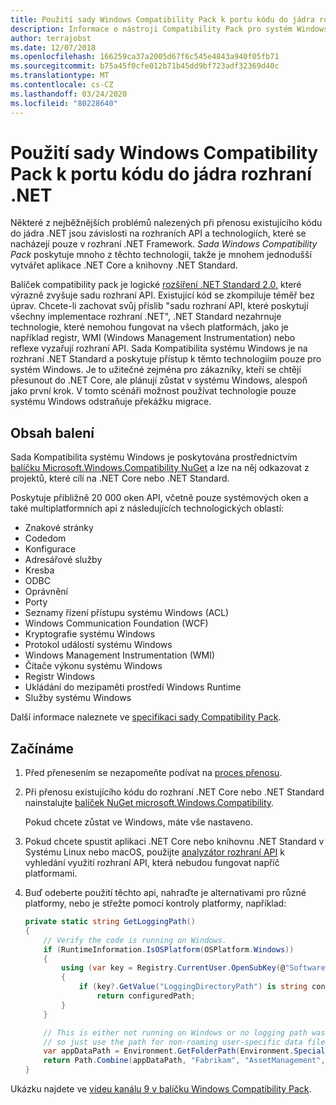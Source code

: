 ```yaml
---
title: Použití sady Windows Compatibility Pack k portu kódu do jádra rozhraní .NET
description: Informace o nástroji Compatibility Pack pro systém Windows a o tom, jak ji můžete použít k portování existujícího kódu rozhraní .NET Framework do jádra .NET Core.
author: terrajobst
ms.date: 12/07/2018
ms.openlocfilehash: 166259ca37a2005d67f6c545e4843a940f05fb71
ms.sourcegitcommit: b75a45f0cfe012b71b45dd9bf723adf32369d40c
ms.translationtype: MT
ms.contentlocale: cs-CZ
ms.lasthandoff: 03/24/2020
ms.locfileid: "80228640"
---
```

# <a name="use-the-windows-compatibility-pack-to-port-code-to-net-core"></a>Použití sady Windows Compatibility Pack k portu kódu do jádra rozhraní .NET

Některé z nejběžnějších problémů nalezených při přenosu existujícího kódu do jádra .NET jsou závislosti na rozhraních API a technologiích, které se nacházejí pouze v rozhraní .NET Framework. *Sada Windows Compatibility Pack* poskytuje mnoho z těchto technologií, takže je mnohem jednodušší vytvářet aplikace .NET Core a knihovny .NET Standard.

Balíček compatibility pack je logické [rozšíření .NET Standard 2.0,](../whats-new/dotnet-core-2-0.md#api-changes-and-library-support) které výrazně zvyšuje sadu rozhraní API. Existující kód se zkompiluje téměř bez úprav. Chcete-li zachovat svůj příslib "sadu rozhraní API, které poskytují všechny implementace rozhraní .NET", .NET Standard nezahrnuje technologie, které nemohou fungovat na všech platformách, jako je například registr, WMI (Windows Management Instrumentation) nebo reflexe vyzařují rozhraní API. Sada Kompatibilita systému Windows je na rozhraní .NET Standard a poskytuje přístup k těmto technologiím pouze pro systém Windows. Je to užitečné zejména pro zákazníky, kteří se chtějí přesunout do .NET Core, ale plánují zůstat v systému Windows, alespoň jako první krok. V tomto scénáři možnost používat technologie pouze systému Windows odstraňuje překážku migrace.

## <a name="package-contents"></a>Obsah balení

Sada Kompatibilita systému Windows je poskytována prostřednictvím [balíčku Microsoft.Windows.Compatibility NuGet](https://www.nuget.org/packages/Microsoft.Windows.Compatibility) a lze na něj odkazovat z projektů, které cílí na .NET Core nebo .NET Standard.

Poskytuje přibližně 20 000 oken API, včetně pouze systémových oken a také multiplatformních api z následujících technologických oblastí:

- Znakové stránky
- Codedom
- Konfigurace
- Adresářové služby
- Kresba
- ODBC
- Oprávnění
- Porty
- Seznamy řízení přístupu systému Windows (ACL)
- Windows Communication Foundation (WCF)
- Kryptografie systému Windows
- Protokol událostí systému Windows
- Windows Management Instrumentation (WMI)
- Čítače výkonu systému Windows
- Registr Windows
- Ukládání do mezipaměti prostředí Windows Runtime
- Služby systému Windows

Další informace naleznete ve [specifikaci sady Compatibility Pack](https://github.com/dotnet/designs/blob/master/accepted/2018/compat-pack/compat-pack.md).

## <a name="get-started"></a>Začínáme

1. Před přenesením se nezapomeňte podívat na [proces přenosu](index.md).

2. Při přenosu existujícího kódu do rozhraní .NET Core nebo .NET Standard nainstalujte [balíček NuGet microsoft.Windows.Compatibility](https://www.nuget.org/packages/Microsoft.Windows.Compatibility).

   Pokud chcete zůstat ve Windows, máte vše nastaveno.

3. Pokud chcete spustit aplikaci .NET Core nebo knihovnu .NET Standard v Systému Linux nebo macOS, použijte [analyzátor rozhraní API](../../standard/analyzers/api-analyzer.md) k vyhledání využití rozhraní API, která nebudou fungovat napříč platformami.

4. Buď odeberte použití těchto api, nahraďte je alternativami pro různé platformy, nebo je střežte pomocí kontroly platformy, například:

    ```csharp
    private static string GetLoggingPath()
    {
        // Verify the code is running on Windows.
        if (RuntimeInformation.IsOSPlatform(OSPlatform.Windows))
        {
            using (var key = Registry.CurrentUser.OpenSubKey(@"Software\Fabrikam\AssetManagement"))
            {
                if (key?.GetValue("LoggingDirectoryPath") is string configuredPath)
                    return configuredPath;
            }
        }

        // This is either not running on Windows or no logging path was configured,
        // so just use the path for non-roaming user-specific data files.
        var appDataPath = Environment.GetFolderPath(Environment.SpecialFolder.LocalApplicationData);
        return Path.Combine(appDataPath, "Fabrikam", "AssetManagement", "Logging");
    }
    ```

Ukázku najdete ve [videu kanálu 9 v balíčku Windows Compatibility Pack](https://channel9.msdn.com/Events/Connect/2017/T123).
